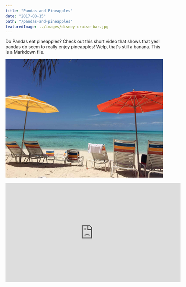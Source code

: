 ```yaml
---
title: "Pandas and Pineapples"
date: "2017-08-15"
path: "/pandas-and-pineapples"
featuredImage: ../images/disney-cruise-bar.jpg
---
```


Do Pandas eat pineapples? Check out this short video that shows that yes! pandas do seem to really enjoy pineapples! Welp, that's still a banana. This is a Markdown file.

![Colorful group of umbrellas nestled on the soft tropical sands of Castaway Cay](../images/castaway-key-umbrellas-closeup.jpg)

<iframe title="Ya Ya eating Banana" width="560" height="315" src="https://www.youtube.com/embed/4SZl1r2O_bY" frameborder="0" allowfullscreen></iframe>
